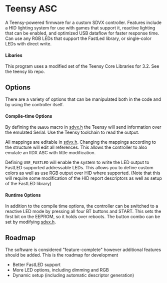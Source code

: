 # Teensy ASC

A Teensy-powered firmware for a custom SDVX controller.
Features include a HID lighting system for use with games that support it,
reactive lighting that can be enabled, and optimized USB dataflow for faster
response time. Can use any RGB LEDs that support the FastLed library, or
single-color LEDs with direct write.

#### Libaries

This program uses a modified set of the Teensy Core Libraries for 3.2. See the teensy lib
repo.

## Options

There are a variety of options that can be manipulated both in the code
and by using the controller itself.

#### Compile-time Options

By defining the `DEBUG` macro in [sdvx.h](sdvx.h) the Teensy will send
information over the emulated Serial. Use the Teensy toolchain to read the
output.

All mappings are editable in [sdvx.h](sdvx.h). Changing the mappings
according to the structure will edit all references. This allows the controller
to also emulate an IIDX ASC with little modification.

Defining `USE_FASTLED` will enable the system to write the LED output
to FastLED supported addressable LEDs. This allows you to define custom colors
as well as use RGB output over HID where supported. (Note that this will
require some modification of the HID report descriptors as well as setup
of the FastLED library)

#### Runtime Options

In addition to the compile time options, the controller can be switched to
a reactive LED mode by pressing all four BT buttons and START. This sets
the first bit on the EEPROM, so it holds over reboots. The button combo
can be set by modifying [sdvx.h](sdvx.h).


## Roadmap
The software is considered "feature-complete" however additional features should
be added. This is the roadmap for development

* Better FastLED support
* More LED options, including dimming and RGB
* Dynamic setup (including automatic descriptor generation)